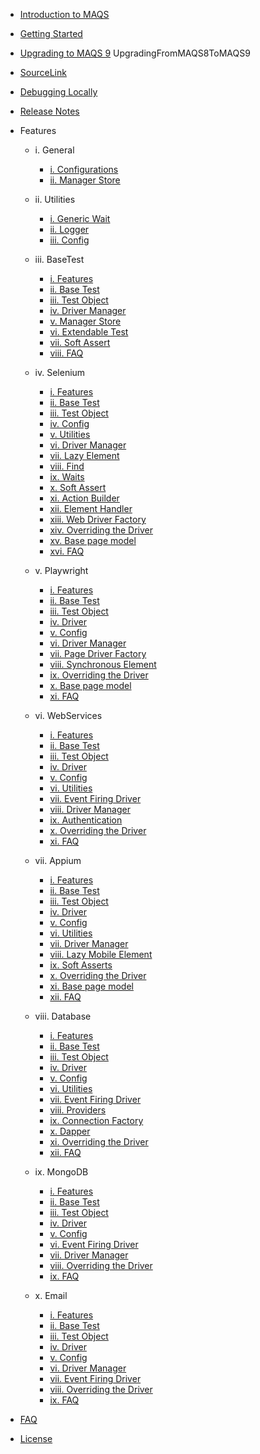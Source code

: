 - [Introduction to MAQS ](MAQS_9/Introduction.md)

- [Getting Started](MAQS_9/Getting-Started.md)
- [Upgrading to MAQS 9](MAQS_9/UpgradingFromMAQS7ToMAQS9.md)
UpgradingFromMAQS8ToMAQS9

- [SourceLink](MAQS_9/SourceLink.md)
- [Debugging Locally](MAQS_9/Debugging-Locally.md)
- [Release Notes](MAQS_9/ReleaseNotes.md)

- Features

  - i. General

    - [i. Configurations](MAQS_9/General/EnterpriseConfiguration.md)
    - [ii. Manager Store](MAQS_9/General/ManagerStore.md)

  - ii. Utilities

    - [i. Generic Wait](MAQS_9/Utilities/Generic-Waits.md)
    - [ii. Logger](MAQS_9/Utilities/Logger.md)
    - [iii. Config](MAQS_9/Utilities/Config.md)

  - iii. BaseTest

    - [i. Features](MAQS_9/Base/BaseFeatures.md)
    - [ii. Base Test](MAQS_9/Base/BaseTest.md)
    - [iii. Test Object](MAQS_9/Base/BaseTestObject.md)
    - [iv. Driver Manager](MAQS_9/Base/DriverManager.md)
    - [v. Manager Store](MAQS_9/Base/ManagerStore.md)
    - [vi. Extendable Test](MAQS_9/Base/BaseExtendableTest.md)
    - [vii. Soft Assert](MAQS_9/Base/SoftAsserts.md)
    - [viii. FAQ](MAQS_9/Base/BaseFAQ.md)

  - iv. Selenium

    - [i. Features](MAQS_9/Selenium/SeleniumFeatures.md)
    - [ii. Base Test](MAQS_9/Selenium/SeleniumBaseTest.md)
    - [iii. Test Object](MAQS_9/Selenium/SeleniumTestObject.md)
    - [iv. Config](MAQS_9/Selenium/SeleniumConfig.md)
    - [v. Utilities](MAQS_9/Selenium/SeleniumUtilities.md)
    - [vi. Driver Manager](MAQS_9/Selenium/SeleniumDriverManager.md)
    - [vii. Lazy Element](MAQS_9/Selenium/LazyElement.md)
    - [viii. Find](MAQS_9/Selenium/SeleniumFind.md)
    - [ix. Waits](MAQS_9/Selenium/Waits.md)
    - [x. Soft Assert](MAQS_9/Selenium/SoftAsserts.md)
    - [xi. Action Builder](MAQS_9/Selenium/ActionBuilder.md)
    - [xii. Element Handler](MAQS_9/Selenium/ElementHandler.md)
    - [xiii. Web Driver Factory](MAQS_9/Selenium/WebDriverFactory.md)
    - [xiv. Overriding the Driver](MAQS_9/Selenium/SeleniumOverride.md)
    - [xv. Base page model](MAQS_9/Selenium/BaseSeleniumPageModel.md)
    - [xvi. FAQ](MAQS_9/Selenium/SeleniumFAQ.md)


  - v. Playwright

    - [i. Features](MAQS_9/Playwright/PlaywrightFeatures.md)
    - [ii. Base Test](MAQS_9/Playwright/PlaywrightBaseTest.md)
    - [iii. Test Object](MAQS_9/Playwright/PlaywrightTestObject.md)
    - [iv. Driver](MAQS_9/Playwright/PageDriver.md)
    - [v. Config](MAQS_9/Playwright/PlaywrightConfig.md)
    - [vi. Driver Manager](MAQS_9/Playwright/PageDriverManager.md)
    - [vii. Page Driver Factory](MAQS_9/Playwright/PageDriverFactory.md)
    - [viii. Synchronous Element](MAQS_9/Playwright/PlaywrightSyncElement.md)
    - [ix. Overriding the Driver](MAQS_9/Playwright/PageDriverOverride.md)
    - [x. Base page model](MAQS_9/Playwright/BasePlaywrightPageModel.md)
    - [xi. FAQ](MAQS_9/Playwright/PlaywrightFAQ.md)


  - vi. WebServices

    - [i. Features](MAQS_9/WebService/WebServiceFeatures.md)
    - [ii. Base Test](MAQS_9/WebService/WebServiceBaseTest.md)
    - [iii. Test Object](MAQS_9/WebService/WebServiceTestObject.md)
    - [iv. Driver](MAQS_9/WebService/WebServiceDriver.md)
    - [v. Config](MAQS_9/WebService/WebServiceConfig.md)
    - [vi. Utilities](MAQS_9/WebService/WebServiceUtilities.md)
    - [vii. Event Firing Driver](MAQS_9/WebService/WebServiceEventFiringDriver.md)
    - [viii. Driver Manager](MAQS_9/WebService/WebServiceDriverManager.md)
    - [ix. Authentication](MAQS_9/WebService/WebServiceAuth.md)
    - [x. Overriding the Driver](MAQS_9/WebService/WebServiceOverride.md)
    - [xi. FAQ](MAQS_9/WebService/WebServicesFAQ.md)

  - vii. Appium

    - [i. Features](MAQS_9/Appium/AppiumFeatures.md)
    - [ii. Base Test](MAQS_9/Appium/AppiumBaseTest.md)
    - [iii. Test Object](MAQS_9/Appium/AppiumTestObject.md)
    - [iv. Driver](MAQS_9/Appium/AppiumDriver.md)
    - [v. Config](MAQS_9/Appium/AppiumConfig.md)
    - [vi. Utilities](MAQS_9/Appium/AppiumUtilities.md)
    - [vii. Driver Manager](MAQS_9/Appium/AppiumDriverManager.md)
    - [viii. Lazy Mobile Element](MAQS_9/Appium/LazyMobileElement.md)
    - [ix. Soft Asserts](MAQS_9/Appium/AppiumSoftAssert.md)
    - [x. Overriding the Driver](MAQS_9/Appium/AppiumOverride.md)
    - [xi. Base page model](MAQS_9/Appium/BaseAppiumPageModel.md)
    - [xii. FAQ](MAQS_9/Appium/AppiumFAQ.md)

  - viii. Database

    - [i. Features](MAQS_9/Database/DatabaseFeatures.md)
    - [ii. Base Test](MAQS_9/Database/DatabaseBaseTest.md)
    - [iii. Test Object](MAQS_9/Database/DatabaseTestObject.md)
    - [iv. Driver](MAQS_9/Database/DatabaseDriver.md)
    - [v. Config](MAQS_9/Database/DatabaseConfig.md)
    - [vi. Utilities](MAQS_9/Database/DatabaseUtilites.md)
    - [vii. Event Firing Driver](MAQS_9/Database/DatabaseEventFiringDriver.md)
    - [viii. Providers](MAQS_9/Database/DatabaseProviders.md)
    - [ix. Connection Factory](MAQS_9/Database/DatabaseConnectionFactory.md)
    - [x. Dapper](MAQS_9/Database/MAQSDapper.md)
    - [xi. Overriding the Driver](MAQS_9/Database/DatabaseDriverOverride.md)
    - [xii. FAQ](MAQS_9/Database/DatabaseFAQ.md)

  - ix. MongoDB

    - [i. Features](MAQS_9/MongoDB/MongoDBFeatures.md)
    - [ii. Base Test](MAQS_9/MongoDB/MongoBaseTest.md)
    - [iii. Test Object](MAQS_9/MongoDB/MongoTestObject.md)
    - [iv. Driver](MAQS_9/MongoDB/MongoDBDriver.md)
    - [v. Config](MAQS_9/MongoDB/MongoDBConfig.md)
    - [vi. Event Firing Driver](MAQS_9/MongoDB/EventFiringMongoDBDriver.md)
    - [vii. Driver Manager](MAQS_9/MongoDB/MongoDriverManager.md)
    - [viii. Overriding the Driver](MAQS_9/MongoDB/MongoDriverOverride.md)
    - [ix. FAQ](MAQS_9/MongoDB/MongoFAQ.md)

  - x. Email
    - [i. Features](MAQS_9/Email/EmailFeatures.md)
    - [ii. Base Test](MAQS_9/Email/EmailBaseTest.md)
    - [iii. Test Object](MAQS_9/Email/EmailTestObject.md)
    - [iv. Driver](MAQS_9/Email/EmailDriver.md)
    - [v. Config](MAQS_9/Email/EmailConfig.md)
    - [vi. Driver Manager](MAQS_9/Email/EmailDriverManager.md)
    - [vii. Event Firing Driver](MAQS_9/Email/EmailEventFiringlDriver.md)
    - [viii. Overriding the Driver](MAQS_9/Email/EmailDriverOverride.md)
    - [ix. FAQ](MAQS_9/Email/EmailFAQ.md)

- [FAQ](MAQS_9/MAQS-FAQ.md)
- [License](MAQS_9/License.md)
